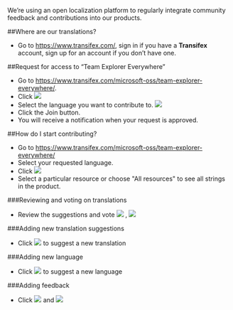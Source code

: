 We’re using an open localization platform to regularly integrate community feedback and contributions into our products.

##Where are our translations? 
* Go to https://www.transifex.com/, sign in if you have a **Transifex** account, sign up for an account if you don’t have one.

##Request for access to “Team Explorer Everywhere”
* Go to https://www.transifex.com/microsoft-oss/team-explorer-everywhere/.
* Click  ![](./img/join.png)
* Select the language you want to contribute to.
![](./img/screenshot.png)
* Click the Join button.
* You will receive a notification when your request is approved.

##How do I start contributing?
* Go to https://www.transifex.com/microsoft-oss/team-explorer-everywhere/
* Select your requested language.
* Click  ![](./img/trans.png)
* Select a particular resource or choose "All resources" to see all strings in the product.  

###Reviewing and voting on translations
* Review the suggestions and vote ![](./img/1.png) ,  ![](./img/2.png) 

###Adding new translation suggestions
* Click ![](./img/suggest.png) to suggest a new translation 

###Adding new language
* Click ![](./img/suggest.png) to suggest a new language 

###Adding feedback 
* Click ![](./img/comments.png) and ![](./img/addcomment.png)
